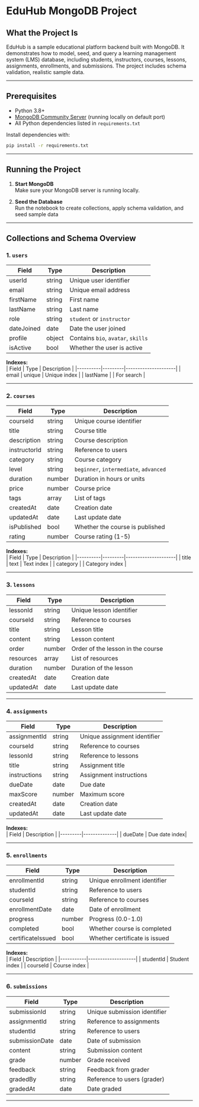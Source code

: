 # EduHub MongoDB Project

## What the Project Is

EduHub is a sample educational platform backend built with MongoDB. It demonstrates how to model, seed, and query a learning management system (LMS) database, including students, instructors, courses, lessons, assignments, enrollments, and submissions. The project includes schema validation, realistic sample data.

---

## Prerequisites

- Python 3.8+
- [MongoDB Community Server](https://www.mongodb.com/try/download/community) (running locally on default port)
- All Python dependencies listed in `requirements.txt`

Install dependencies with:

```bash
pip install -r requirements.txt
```

---

## Running the Project

1. **Start MongoDB**  
   Make sure your MongoDB server is running locally.

2. **Seed the Database**  
   Run the notebook to create collections, apply schema validation, and seed sample data

---

## Collections and Schema Overview

### 1. `users`

| Field      | Type   | Description                        |
| ---------- | ------ | ---------------------------------- |
| userId     | string | Unique user identifier             |
| email      | string | Unique email address               |
| firstName  | string | First name                         |
| lastName   | string | Last name                          |
| role       | string | `student` or `instructor`          |
| dateJoined | date   | Date the user joined               |
| profile    | object | Contains `bio`, `avatar`, `skills` |
| isActive   | bool   | Whether the user is active         |

**Indexes:**  
| Field | Type | Description |
|----------|---------|---------------------|
| email | unique | Unique index |
| lastName | | For search |

---

### 2. `courses`

| Field        | Type   | Description                            |
| ------------ | ------ | -------------------------------------- |
| courseId     | string | Unique course identifier               |
| title        | string | Course title                           |
| description  | string | Course description                     |
| instructorId | string | Reference to users                     |
| category     | string | Course category                        |
| level        | string | `beginner`, `intermediate`, `advanced` |
| duration     | number | Duration in hours or units             |
| price        | number | Course price                           |
| tags         | array  | List of tags                           |
| createdAt    | date   | Creation date                          |
| updatedAt    | date   | Last update date                       |
| isPublished  | bool   | Whether the course is published        |
| rating       | number | Course rating (1-5)                    |

**Indexes:**  
| Field | Type | Description |
|----------|---------|---------------------|
| title | text | Text index |
| category | | Category index |

---

### 3. `lessons`

| Field     | Type   | Description                       |
| --------- | ------ | --------------------------------- |
| lessonId  | string | Unique lesson identifier          |
| courseId  | string | Reference to courses              |
| title     | string | Lesson title                      |
| content   | string | Lesson content                    |
| order     | number | Order of the lesson in the course |
| resources | array  | List of resources                 |
| duration  | number | Duration of the lesson            |
| createdAt | date   | Creation date                     |
| updatedAt | date   | Last update date                  |

---

### 4. `assignments`

| Field        | Type   | Description                  |
| ------------ | ------ | ---------------------------- |
| assignmentId | string | Unique assignment identifier |
| courseId     | string | Reference to courses         |
| lessonId     | string | Reference to lessons         |
| title        | string | Assignment title             |
| instructions | string | Assignment instructions      |
| dueDate      | date   | Due date                     |
| maxScore     | number | Maximum score                |
| createdAt    | date   | Creation date                |
| updatedAt    | date   | Last update date             |

**Indexes:**  
| Field | Description |
|---------|--------------|
| dueDate | Due date index|

---

### 5. `enrollments`

| Field             | Type   | Description                   |
| ----------------- | ------ | ----------------------------- |
| enrollmentId      | string | Unique enrollment identifier  |
| studentId         | string | Reference to users            |
| courseId          | string | Reference to courses          |
| enrollmentDate    | date   | Date of enrollment            |
| progress          | number | Progress (0.0-1.0)            |
| completed         | bool   | Whether course is completed   |
| certificateIssued | bool   | Whether certificate is issued |

**Indexes:**  
| Field | Description |
|-----------|--------------------|
| studentId | Student index |
| courseId | Course index |

---

### 6. `submissions`

| Field          | Type   | Description                  |
| -------------- | ------ | ---------------------------- |
| submissionId   | string | Unique submission identifier |
| assignmentId   | string | Reference to assignments     |
| studentId      | string | Reference to users           |
| submissionDate | date   | Date of submission           |
| content        | string | Submission content           |
| grade          | number | Grade received               |
| feedback       | string | Feedback from grader         |
| gradedBy       | string | Reference to users (grader)  |
| gradedAt       | date   | Date graded                  |

---